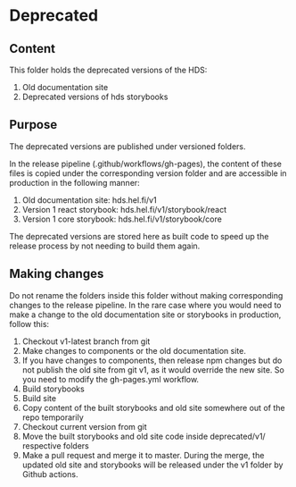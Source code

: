 # Deprecated

## Content

This folder holds the deprecated versions of the HDS:

1. Old documentation site
2. Deprecated versions of hds storybooks

## Purpose

The deprecated versions are published under versioned folders.

In the release pipeline (.github/workflows/gh-pages), the content of these files
is copied under the corresponding version folder and are accessible in
production in the following manner:

1. Old documentation site: hds.hel.fi/v1
2. Version 1 react storybook: hds.hel.fi/v1/storybook/react
3. Version 1 core storybook: hds.hel.fi/v1/storybook/core

The deprecated versions are stored here as built code to speed up the release process
by not needing to build them again.

## Making changes

Do not rename the folders inside this folder without making corresponding changes
to the release pipeline. In the rare case where you would need to make a change to the
old documentation site or storybooks in production, follow this:

1. Checkout v1-latest branch from git
2. Make changes to components or the old documentation site.
3. If you have changes to components, then release npm changes but do not publish 
the old site from git v1, as it would override the new site. So you need to
modify the gh-pages.yml workflow.
4. Build storybooks
5. Build site
6. Copy content of the built storybooks and old site somewhere out of the repo temporarily
7. Checkout current version from git
8. Move the built storybooks and old site code inside deprecated/v1/ respective folders
9. Make a pull request and merge it to master. During the merge, the updated old site
and storybooks will be released under the v1 folder by Github actions.
